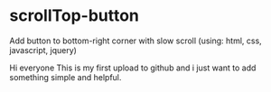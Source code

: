 # scrollTop-button
Add button to bottom-right corner with slow scroll (using: html, css, javascript, jquery)

Hi everyone 
This is my first upload to github and i just want to add something simple and helpful.
